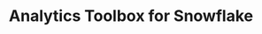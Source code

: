 ---
title: Analytics Toolbox for Snowflake
description: "Unlock Spatial Analytics in Snowflake"
icon: "/img/icons/snowflake-analytics-toolbox.png"
type: examples
category: processing
layout: categories/list
aliases:
    - /analytics-toolbox-sf/examples/categories/processing/
---